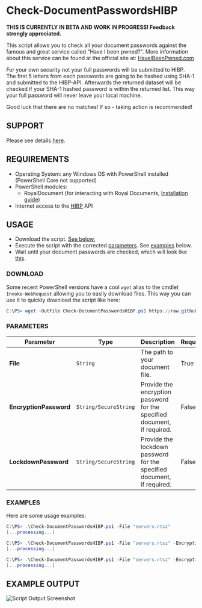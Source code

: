 # Check-DocumentPasswordsHIBP

**THIS IS CURRENTLY IN BETA AND WORK IN PROGRESS! Feedback strongly appreciated.**

This script allows you to check all your document passwords against the famous and great service called "Have I been pwned?". More information about this service can be found at the official site at: [HaveIBeenPwned.com](https://haveibeenpwned.com)

For your own security not your full passwords will be submitted to HIBP. The first 5 letters from each passwords are going to be hashed using SHA-1 and submitted to the HIBP-API. Afterwards the returned dataset will be checked if your SHA-1 hashed password is within the returned list. This way your full password will never leave your local machine.

Good luck that there are no matches! If so - taking action is recommended!

## SUPPORT

Please see details [here](https://github.com/royalapplications/scripts/tree/master/README.md#support).

## REQUIREMENTS

- Operating System: any Windows OS with PowerShell installed (PowerShell Core not supported)
- PowerShell modules:
  - RoyalDocument (for interacting with Royal Documents, [Installation guide](https://content.royalapplications.com/Help/RoyalTS/V4/index.html?scripting_gettingstarted.htm))
- Internet access to the [HIBP](https://haveibeenpwned.com) API

## USAGE

- Download the script. [See below.](#download)
- Execute the script with the corrected [parameters](#parameters). See [examples](#examples) below.
- Wait until your document passwords are checked, which will look like [this](#example-output).

### DOWNLOAD

Some recent PowerShell versions have a cool `wget` alias to the cmdlet `Invoke-WebRequest` allowing you to easily download files. This way you can use it to quickly download the script like here:

```powershell
C:\PS> wget -OutFile Check-DocumentPasswordsHIBP.ps1 https://raw.githubusercontent.com/royalapplications/scripts/master/powershell/Check-DocumentPasswordsHIBP/Check-DocumentPasswordsHIBP.ps1
```

### PARAMETERS

| Parameter                 | Type          | Description | Required | Default |
| ------------------------- | ------------- | ----------- | -------- | ------- |
| **File**               | `String`              | The path to your document file. | True | *None* |
| **EncryptionPassword** | `String/SecureString` | Provide the encryption password for the specified document, if required. | False | *None* |
| **LockdownPassword**   | `String/SecureString` | Provide the lockdown password for the specified document, if required. | False | *None* |

### EXAMPLES

Here are some usage examples:

```powershell
C:\PS> .\Check-DocumentPasswordsHIBP.ps1 -File "servers.rtsz"
[...processing...]

C:\PS> .\Check-DocumentPasswordsHIBP.ps1 -File "servers.rtsz" -EncryptionPassword "EncryptionP@ssw0rd"
[...processing...]

C:\PS> .\Check-DocumentPasswordsHIBP.ps1 -File "servers.rtsz" -EncryptionPassword "EncryptionP@ssw0rd" -LockdownPassword "LockdownP@ssw0rd"
[...processing...]
```

## EXAMPLE OUTPUT

![Script Output Screenshot](https://raw.githubusercontent.com/royalapplications/scripts/master/powershell/Check-DocumentPasswordsHIBP/screenshots/Check-DocumentPasswordsHIBP-1.jpg)
